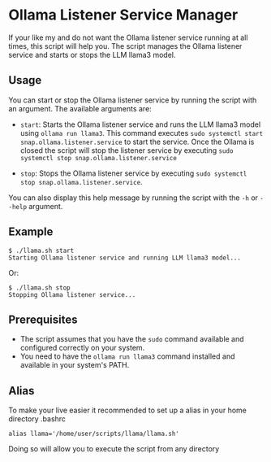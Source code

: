 # Ollama Listener Service Manager

If your like my and do not want the Ollama listener service running at all times, this script will help you. 
The script manages the Ollama listener service and starts or stops the LLM llama3 model.

## Usage

You can start or stop the Ollama listener service by running the script with an argument. The available arguments are:

* `start`: Starts the Ollama listener service and runs the LLM llama3 model using `ollama run llama3`. This command executes 
`sudo systemctl start snap.ollama.listener.service` to start the service. Once the Ollama is closed the script will stop the listener service by executing `sudo systemctl stop snap.ollama.listener.service`

* `stop`: Stops the Ollama listener service by executing `sudo systemctl stop snap.ollama.listener.service`.

You can also display this help message by running the script with the `-h` or `--help` argument.

## Example

```
$ ./llama.sh start
Starting Ollama listener service and running LLM llama3 model...
```

Or:

```
$ ./llama.sh stop
Stopping Ollama listener service...
```

## Prerequisites

* The script assumes that you have the `sudo` command available and configured correctly on your system.
* You need to have the `ollama run llama3` command installed and available in your system's PATH.

## Alias
To make your live easier it recommended to set up a alias in your home directory .bashrc
```
alias llama='/home/user/scripts/llama/llama.sh'
```
Doing so will allow you to execute the script from any directory
